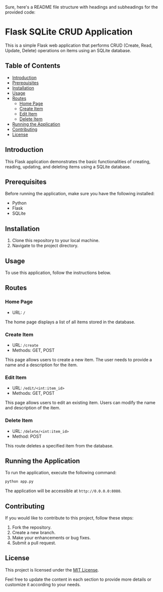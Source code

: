 Sure, here's a README file structure with headings and subheadings for the provided code:

# Flask SQLite CRUD Application

This is a simple Flask web application that performs CRUD (Create, Read, Update, Delete) operations on items using an SQLite database.

## Table of Contents
- [Introduction](#introduction)
- [Prerequisites](#prerequisites)
- [Installation](#installation)
- [Usage](#usage)
- [Routes](#routes)
  - [Home Page](#home-page)
  - [Create Item](#create-item)
  - [Edit Item](#edit-item)
  - [Delete Item](#delete-item)
- [Running the Application](#running-the-application)
- [Contributing](#contributing)
- [License](#license)

## Introduction

This Flask application demonstrates the basic functionalities of creating, reading, updating, and deleting items using a SQLite database.

## Prerequisites

Before running the application, make sure you have the following installed:
- Python
- Flask
- SQLite

## Installation

1. Clone this repository to your local machine.
2. Navigate to the project directory.

## Usage

To use this application, follow the instructions below.

## Routes

### Home Page

- URL: `/`

The home page displays a list of all items stored in the database.

### Create Item

- URL: `/create`
- Methods: GET, POST

This page allows users to create a new item. The user needs to provide a name and a description for the item.

### Edit Item

- URL: `/edit/<int:item_id>`
- Methods: GET, POST

This page allows users to edit an existing item. Users can modify the name and description of the item.

### Delete Item

- URL: `/delete/<int:item_id>`
- Method: POST

This route deletes a specified item from the database.

## Running the Application

To run the application, execute the following command:

```bash
python app.py
```

The application will be accessible at `http://0.0.0.0:8080`.

## Contributing

If you would like to contribute to this project, follow these steps:

1. Fork the repository.
2. Create a new branch.
3. Make your enhancements or bug fixes.
4. Submit a pull request.

## License

This project is licensed under the [MIT License](LICENSE).

Feel free to update the content in each section to provide more details or customize it according to your needs.
